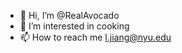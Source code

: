 - 👋 Hi, I’m @RealAvocado
- 👀 I’m interested in cooking
- 📫 How to reach me l.jiang@nyu.edu

<!---
RealAvocado/RealAvocado is a ✨ special ✨ repository because its `README.md` (this file) appears on your GitHub profile.
You can click the Preview link to take a look at your changes.
--->
